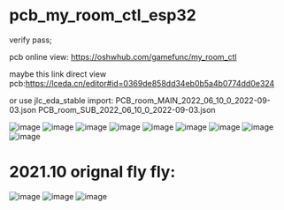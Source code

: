# pcb_my_room_ctl_esp32

verify pass;

pcb online view: https://oshwhub.com/gamefunc/my_room_ctl

maybe this link direct view pcb:https://lceda.cn/editor#id=0369de858dd34eb0b5a4b0774dd0e324

or use jlc_eda_stable import: 
  PCB_room_MAIN_2022_06_10_0_2022-09-03.json 
  PCB_room_SUB_2022_06_10_0_2022-09-03.json

![image](https://raw.githubusercontent.com/gamefunc/pcb_my_room_ctl_esp32/main/imgs/x.png)
![image](https://raw.githubusercontent.com/gamefunc/pcb_my_room_ctl_esp32/main/imgs/7.jpg)
![image](https://raw.githubusercontent.com/gamefunc/pcb_my_room_ctl_esp32/main/imgs/11.jpg)
![image](https://raw.githubusercontent.com/gamefunc/pcb_my_room_ctl_esp32/main/imgs/12.jpg)
![image](https://raw.githubusercontent.com/gamefunc/pcb_my_room_ctl_esp32/main/imgs/14.jpg)
![image](https://raw.githubusercontent.com/gamefunc/pcb_my_room_ctl_esp32/main/imgs/15.jpg)
![image](https://raw.githubusercontent.com/gamefunc/pcb_my_room_ctl_esp32/main/imgs/16.jpg)
![image](https://raw.githubusercontent.com/gamefunc/pcb_my_room_ctl_esp32/main/imgs/17.jpg)
![image](https://raw.githubusercontent.com/gamefunc/pcb_my_room_ctl_esp32/main/imgs/18.jpg)

# 2021.10 orignal fly fly:
![image](https://raw.githubusercontent.com/gamefunc/pcb_my_room_ctl_esp32/main/imgs/2.jpg)
![image](https://raw.githubusercontent.com/gamefunc/pcb_my_room_ctl_esp32/main/imgs/1.jpg)
![image](https://raw.githubusercontent.com/gamefunc/pcb_my_room_ctl_esp32/main/imgs/5.jpg)

